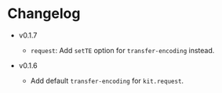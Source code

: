 # Changelog

- v0.1.7

  - `request`: Add `setTE` option for `transfer-encoding` instead.

- v0.1.6

  - Add default `transfer-encoding` for `kit.request`.
